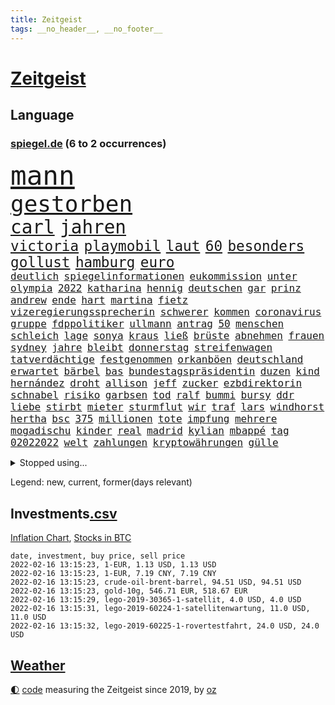 ```yaml
---
title: Zeitgeist
tags: __no_header__, __no_footer__
---
```


# [Zeitgeist](https://oliz.io/zeitgeist/)

## Language

<h3><a href="https://www.spiegel.de" target="_blank">spiegel.de</a> (6 to 2 occurrences)</h3>
<p style="font-family:monospace">
<span style="font-size:32pt"><a href="news_links.html#mann" class="current">mann</a></span>
<br>
<span style="font-size:27pt"><a href="news_links.html#gestorben" class="current">gestorben</a></span>
<br>
<span style="font-size:22pt"><a href="news_links.html#carl" class="new">carl</a></span>
<span style="font-size:22pt"><a href="news_links.html#jahren" class="current">jahren</a></span>
<br>
<span style="font-size:17pt"><a href="news_links.html#victoria" class="new">victoria</a></span>
<span style="font-size:17pt"><a href="news_links.html#playmobil" class="new">playmobil</a></span>
<span style="font-size:17pt"><a href="news_links.html#laut" class="current">laut</a></span>
<span style="font-size:17pt"><a href="news_links.html#60" class="current">60</a></span>
<span style="font-size:17pt"><a href="news_links.html#besonders" class="current">besonders</a></span>
<span style="font-size:17pt"><a href="news_links.html#gollust" class="new">gollust</a></span>
<span style="font-size:17pt"><a href="news_links.html#hamburg" class="current">hamburg</a></span>
<span style="font-size:17pt"><a href="news_links.html#euro" class="current">euro</a></span>
<br>
<span style="font-size:12pt"><a href="news_links.html#deutlich" class="current">deutlich</a></span>
<span style="font-size:12pt"><a href="news_links.html#spiegelinformationen" class="current">spiegelinformationen</a></span>
<span style="font-size:12pt"><a href="news_links.html#eukommission" class="current">eukommission</a></span>
<span style="font-size:12pt"><a href="news_links.html#unter" class="current">unter</a></span>
<span style="font-size:12pt"><a href="news_links.html#olympia" class="current">olympia</a></span>
<span style="font-size:12pt"><a href="news_links.html#2022" class="current">2022</a></span>
<span style="font-size:12pt"><a href="news_links.html#katharina" class="current">katharina</a></span>
<span style="font-size:12pt"><a href="news_links.html#hennig" class="current">hennig</a></span>
<span style="font-size:12pt"><a href="news_links.html#deutschen" class="current">deutschen</a></span>
<span style="font-size:12pt"><a href="news_links.html#gar" class="current">gar</a></span>
<span style="font-size:12pt"><a href="news_links.html#prinz" class="current">prinz</a></span>
<span style="font-size:12pt"><a href="news_links.html#andrew" class="current">andrew</a></span>
<span style="font-size:12pt"><a href="news_links.html#ende" class="current">ende</a></span>
<span style="font-size:12pt"><a href="news_links.html#hart" class="current">hart</a></span>
<span style="font-size:12pt"><a href="news_links.html#martina" class="current">martina</a></span>
<span style="font-size:12pt"><a href="news_links.html#fietz" class="new">fietz</a></span>
<span style="font-size:12pt"><a href="news_links.html#vizeregierungssprecherin" class="new">vizeregierungssprecherin</a></span>
<span style="font-size:12pt"><a href="news_links.html#schwerer" class="current">schwerer</a></span>
<span style="font-size:12pt"><a href="news_links.html#kommen" class="current">kommen</a></span>
<span style="font-size:12pt"><a href="news_links.html#coronavirus" class="current">coronavirus</a></span>
<span style="font-size:12pt"><a href="news_links.html#gruppe" class="current">gruppe</a></span>
<span style="font-size:12pt"><a href="news_links.html#fdppolitiker" class="current">fdppolitiker</a></span>
<span style="font-size:12pt"><a href="news_links.html#ullmann" class="current">ullmann</a></span>
<span style="font-size:12pt"><a href="news_links.html#antrag" class="current">antrag</a></span>
<span style="font-size:12pt"><a href="news_links.html#50" class="current">50</a></span>
<span style="font-size:12pt"><a href="news_links.html#menschen" class="current">menschen</a></span>
<span style="font-size:12pt"><a href="news_links.html#schleich" class="new">schleich</a></span>
<span style="font-size:12pt"><a href="news_links.html#lage" class="current">lage</a></span>
<span style="font-size:12pt"><a href="news_links.html#sonya" class="new">sonya</a></span>
<span style="font-size:12pt"><a href="news_links.html#kraus" class="new">kraus</a></span>
<span style="font-size:12pt"><a href="news_links.html#ließ" class="current">ließ</a></span>
<span style="font-size:12pt"><a href="news_links.html#brüste" class="new">brüste</a></span>
<span style="font-size:12pt"><a href="news_links.html#abnehmen" class="current">abnehmen</a></span>
<span style="font-size:12pt"><a href="news_links.html#frauen" class="current">frauen</a></span>
<span style="font-size:12pt"><a href="news_links.html#sydney" class="current">sydney</a></span>
<span style="font-size:12pt"><a href="news_links.html#jahre" class="current">jahre</a></span>
<span style="font-size:12pt"><a href="news_links.html#bleibt" class="current">bleibt</a></span>
<span style="font-size:12pt"><a href="news_links.html#donnerstag" class="current">donnerstag</a></span>
<span style="font-size:12pt"><a href="news_links.html#streifenwagen" class="current">streifenwagen</a></span>
<span style="font-size:12pt"><a href="news_links.html#tatverdächtige" class="current">tatverdächtige</a></span>
<span style="font-size:12pt"><a href="news_links.html#festgenommen" class="current">festgenommen</a></span>
<span style="font-size:12pt"><a href="news_links.html#orkanböen" class="current">orkanböen</a></span>
<span style="font-size:12pt"><a href="news_links.html#deutschland" class="current">deutschland</a></span>
<span style="font-size:12pt"><a href="news_links.html#erwartet" class="current">erwartet</a></span>
<span style="font-size:12pt"><a href="news_links.html#bärbel" class="current">bärbel</a></span>
<span style="font-size:12pt"><a href="news_links.html#bas" class="current">bas</a></span>
<span style="font-size:12pt"><a href="news_links.html#bundestagspräsidentin" class="current">bundestagspräsidentin</a></span>
<span style="font-size:12pt"><a href="news_links.html#duzen" class="new">duzen</a></span>
<span style="font-size:12pt"><a href="news_links.html#kind" class="current">kind</a></span>
<span style="font-size:12pt"><a href="news_links.html#hernández" class="new">hernández</a></span>
<span style="font-size:12pt"><a href="news_links.html#droht" class="current">droht</a></span>
<span style="font-size:12pt"><a href="news_links.html#allison" class="new">allison</a></span>
<span style="font-size:12pt"><a href="news_links.html#jeff" class="current">jeff</a></span>
<span style="font-size:12pt"><a href="news_links.html#zucker" class="current">zucker</a></span>
<span style="font-size:12pt"><a href="news_links.html#ezbdirektorin" class="new">ezbdirektorin</a></span>
<span style="font-size:12pt"><a href="news_links.html#schnabel" class="new">schnabel</a></span>
<span style="font-size:12pt"><a href="news_links.html#risiko" class="current">risiko</a></span>
<span style="font-size:12pt"><a href="news_links.html#garbsen" class="new">garbsen</a></span>
<span style="font-size:12pt"><a href="news_links.html#tod" class="current">tod</a></span>
<span style="font-size:12pt"><a href="news_links.html#ralf" class="current">ralf</a></span>
<span style="font-size:12pt"><a href="news_links.html#bummi" class="new">bummi</a></span>
<span style="font-size:12pt"><a href="news_links.html#bursy" class="new">bursy</a></span>
<span style="font-size:12pt"><a href="news_links.html#ddr" class="current">ddr</a></span>
<span style="font-size:12pt"><a href="news_links.html#liebe" class="current">liebe</a></span>
<span style="font-size:12pt"><a href="news_links.html#stirbt" class="current">stirbt</a></span>
<span style="font-size:12pt"><a href="news_links.html#mieter" class="current">mieter</a></span>
<span style="font-size:12pt"><a href="news_links.html#sturmflut" class="current">sturmflut</a></span>
<span style="font-size:12pt"><a href="news_links.html#wir" class="current">wir</a></span>
<span style="font-size:12pt"><a href="news_links.html#traf" class="current">traf</a></span>
<span style="font-size:12pt"><a href="news_links.html#lars" class="current">lars</a></span>
<span style="font-size:12pt"><a href="news_links.html#windhorst" class="new">windhorst</a></span>
<span style="font-size:12pt"><a href="news_links.html#hertha" class="current">hertha</a></span>
<span style="font-size:12pt"><a href="news_links.html#bsc" class="current">bsc</a></span>
<span style="font-size:12pt"><a href="news_links.html#375" class="new">375</a></span>
<span style="font-size:12pt"><a href="news_links.html#millionen" class="current">millionen</a></span>
<span style="font-size:12pt"><a href="news_links.html#tote" class="current">tote</a></span>
<span style="font-size:12pt"><a href="news_links.html#impfung" class="current">impfung</a></span>
<span style="font-size:12pt"><a href="news_links.html#mehrere" class="current">mehrere</a></span>
<span style="font-size:12pt"><a href="news_links.html#mogadischu" class="current">mogadischu</a></span>
<span style="font-size:12pt"><a href="news_links.html#kinder" class="current">kinder</a></span>
<span style="font-size:12pt"><a href="news_links.html#real" class="current">real</a></span>
<span style="font-size:12pt"><a href="news_links.html#madrid" class="current">madrid</a></span>
<span style="font-size:12pt"><a href="news_links.html#kylian" class="current">kylian</a></span>
<span style="font-size:12pt"><a href="news_links.html#mbappé" class="current">mbappé</a></span>
<span style="font-size:12pt"><a href="news_links.html#tag" class="current">tag</a></span>
<span style="font-size:12pt"><a href="news_links.html#02022022" class="new">02022022</a></span>
<span style="font-size:12pt"><a href="news_links.html#welt" class="current">welt</a></span>
<span style="font-size:12pt"><a href="news_links.html#zahlungen" class="current">zahlungen</a></span>
<span style="font-size:12pt"><a href="news_links.html#kryptowährungen" class="current">kryptowährungen</a></span>
<span style="font-size:12pt"><a href="news_links.html#gülle" class="current">gülle</a></span>
</p>
<details>
<summary>Stopped using...</summary>
<p class="former" style="font-size:12pt">
einiges(483) chelsea(482) positionen(482) unentschieden(482) versorgt(481) zeugen(481) arbeitsplatz(480) behandelt(480) dienen(480) düsseldorf(480) version(480) erinnerungen(479) franziska(479) löhne(479) name(479) sarscov2(479) wütet(479) zentrale(479) 2024(478) alex(478) bundestags(478) christopher(478) empfehlungen(478) gestoßen(478) hervor(478) rettet(478) september(478) coronaimpfstoff(477) demokraten(477) eintracht(477) extreme(477) geflüchteten(477) geholt(477) gestohlen(477) hinaus(477) lustig(477) machtkampf(477) magdeburg(477) manipuliert(477) private(477) radikal(477) summe(477) verstößen(477) williams(477) wirecard(477) woran(477) zugunsten(477) alkohol(476) bewaffnete(476) coronawelle(476) dahin(476) erteilt(476) höchststand(476) libanon(476) material(476) mächtige(476) obama(476) scheinen(476) schrieb(476) ton(476) umstrittener(476) untersuchungsausschuss(476) veränderte(476) 2016(475) aktuell(475) auskommen(475) beschreibt(475) eustaaten(475) evakuiert(475) gefährden(475) hubschrauber(475) identifiziert(475) lautet(475) locker(475) namens(475) nürnberg(475) passanten(475) rassistisch(475) remis(475) schwarzer(475) sicherheitskräfte(475) verärgert(475) 29(474) deutlichen(474) dinge(474) höchst(474) million(474) nahverkehr(474) pakistan(474) schatten(474) sechsten(474) telekom(474) trennen(474) ausgleich(473) bar(473) becker(473) bundespolizei(473) deutlicher(473) entdeckte(473) fund(473) jahrhundert(473) lebenslanger(473) leere(473) rechtliche(473) still(473) wales(473) ärzten(473) österreichische(473) abenteuer(472) fauci(472) gesundheitlichen(472) kommission(472) kritiker(472) netanyahu(472) recherchen(472) schriftstellerin(472) schwester(472) seltenen(472) trainiert(472) antarktis(471) atem(471) b(471) badenwürttembergs(471) bedarf(471) besitzer(471) demonstrationen(471) erheben(471) gutes(471) höheren(471) liege(471) rutschen(471) usschauspieler(471) versteckt(471) bestimmt(470) bmw(470) bremer(470) elektroauto(470) froh(470) langen(470) stefan(470) sven(470) ausschuss(469) branchen(469) dominiert(469) franzosen(469) kieler(469) saarland(469) schwindet(469) umweltministerin(469) beschluss(468) ermordeten(468) erschweren(468) herzogin(468) mangelt(468) nicola(468) optimistisch(468) 16jährigen(467) flüchtlingen(467) gewinner(467) kryptowährung(467) park(467) potsdam(467) siegen(467) verdächtigt(467) zweimal(467) format(466) kanzleramt(466) quote(466) unterschiedlich(466) dominanz(465) dramatische(465) erkenntnisse(465) gekauft(465) spekuliert(465) vakzine(465) zigaretten(465) behandeln(464) beiträge(464) berühmte(464) bgh(464) endgültig(464) hotels(464) polnische(464) r(464) umweltschutz(464) amtsgericht(463) distanziert(463) durften(463) ehepaar(463) ordnung(463) alarmiert(462) eben(462) privat(462) verteidigen(462) dänischen(461) gemein(461) halb(461) kehrte(461) aufbauen(460) drastische(460) erderwärmung(459) größeren(459) angeklagten(458) begriff(458) erwachsenen(458) politikerin(458) volle(458) garten(457) ringen(457) wirtschaftswachstum(457) überleben(457) auktion(456) coronaschutz(456) ehe(456) produkte(456) verfehlt(456) bundesgerichtshof(455) eklat(455) familienberater(455) tiefen(455) verfassungswidrig(455) überschwemmungen(455) eingreifen(454) rechtzeitig(454) begangen(452) golden(452) kate(452) konsum(452) letztes(452) tennisprofi(452) beschlagnahmt(451) fernsehen(451) französischer(451) registrieren(451) umfragewerte(451) erdbeben(450) rose(450) verfolger(449) dreieinhalb(448) folter(448) rasen(448) wrack(448) general(447) krisen(447) karten(445) wirksamkeit(444) herausfinden(442) minderjährigen(442) akten(441) fußballem(441) schützt(440) vertagt(440) 91(439) gewarnt(439) gerieten(438) rutschte(437) türen(437) unterbrochen(437) dramatischen(436) identität(435) kongress(435) erforscht(434) erhöhung(433) sophie(432) lebensgefährlich(431) schmerz(431) normalerweise(426) karlsruhe(423) anderswo(422) held(422) missbrauchs(422) existenz(421) kenia(421) eingeräumt(420) gewusst(420) strukturen(420) service(419) tragischen(419) farbe(415) impfzentrum(414) aggressiv(412) übergriffen(412) taxifahrer(411) boomt(410) ausweg(407) 13jährige(406) hinterbliebene(406) helmut(405) ärgern(405) explodiert(401) rüstet(401) solches(401) abhilfe(398) interviews(398) sachen(397) befunden(395) katzen(394) 150000(393) ehrt(393) uskapitol(389) lieferketten(381) höheres(376) glasgow(374) schwangerschaftsabbrüche(374) sehe(373) windows(372) bestens(370) klettert(368) schiebt(363) nachbarland(362) luxemburg(359) abreise(356) ostdeutsche(356) extremwetter(350) potenziell(350) stromnetz(346) fahrbahn(343) haiti(342) zusammenbruch(338) benannt(337) beunruhigt(336) neuanfang(332) unverständnis(322) holten(321) strebt(320) drohschreiben(316) freizugeben(316) kündigungen(314) stadien(314) adams(313) szenarien(313) einstecken(312) elfjährigen(311) immunisiert(308) bildzeitung(306) fraktionen(306) beerben(301) dementieren(301) bemühen(299) übrig(292) entmachtete(285) mindeststeuer(283) wüste(282) werte(280) pflegen(278) sat1(278) geschleudert(271) 2013(264) todesfall(264) vize(264) großkonzerne(261) millionensumme(261) lobbyisten(258) geknackt(257) hofmann(257) beispiellose(256) set(256) 83(249) 25jährige(247) laster(246) baum(245) forscherin(241) gezählt(240) meilenstein(240) serbien(239) vorgang(239) eingeholt(237) laune(236) geflüchteter(235) individuelle(233) sudan(232) osaka(231) tenniswelt(229) banden(227) tricks(227) fehle(226) weigerte(226) fünfjähriger(224) hit(224) knochen(224) sechzigerjahre(221) deltavariante(220) straftat(217) unseres(217) vodafone(217) weltall(217) auswärtige(214) füllen(213) rechtswidrig(213) differenzen(212) truppe(212) abgerufen(211) beteuert(211) hildesheim(211) brannte(210) coronafall(210) terroranschlag(210) entstehung(209) strikt(208) hollywoodstar(207) absolviert(206) überlegt(205) unterrichten(204) aufgeflogen(203) mo(203) 160(202) europol(202) gerichtlich(202) britisches(200) floh(200) sprunghaft(199) furcht(198) aufbau(197) fläche(197) ansteckung(196) eröffnen(195) legten(195) glückliche(194) kleinkinder(194) belästigungen(193) blind(192) wehen(192) übte(192) medizinischer(191) roter(191) sperrung(191) konzentriert(190) 2007(189) voelchert(189) spende(188) vollständige(188) kosovo(186) bedankt(185) dankte(185) wiegt(185) andorra(183) fossilen(183) nähert(183) leser(182) aushalten(181) geklettert(181) crown(180) flutkatastrophe(180) installiert(180) lieferengpässen(180) beliebte(179) buchen(177) zehnte(177) klassischen(176) websites(175) norweger(174) debattieren(173) japans(173) killer(173) kohl(173) angegangen(172) weidmann(172) netzwerke(171) verkehrt(170) beschimpfungen(169) abitur(168) härteres(168) supermärkte(168) nachspielzeit(167) pferde(167) ächzt(167) ali(166) marsalek(166) rückkehrer(166) strafmaß(166) dämpfen(165) films(165) genervt(164) herauskommen(163) magischen(163) pandazwillinge(163) sechste(163) damaskus(162) erkunden(162) jahrzehnt(162) schwach(162) analysten(161) binden(161) kundschaft(161) 1999(160) demokrat(160) zeichnen(160) hansjoachim(159) zivile(159) fünfkampf(158) schleu(158) 'ndrangheta(157) angestellt(157) gültig(157) senator(157) 190(156) bedrohen(156) regierte(156) drauf(155) gegensteuern(155) unglücks(155) verkehrsministerium(155) gedränge(154) scholz'(154) asteroid(152) bombe(152) ergeht(152) gewidmet(152) häfen(152) überschreiten(152) landwirte(151) groningen(150) löscht(150) exmann(149) tankstellen(149) 05(148) spaziergang(148) alias(147) büchern(147) gebrannt(147) grünenfraktionschefin(147) unterschiedlicher(147) emirat(146) krankenwagen(144) optimismus(144) gerichtsentscheidung(143) gehälter(142) neuesten(142) verletzten(142) ausreisen(141) holstein(141) rolling(140) stones(140) gadgets(139) harris(139) kamala(139) spektakulärer(139) milch(138) gesetzesänderung(137) gewandt(137) lutz(137) reisten(136) staatsanwalt(136) linkenpolitikerin(135) positionieren(135) verschwörungstheoretiker(135) teamkollege(134) pazifik(133) regale(133) teilzunehmen(133) wachsende(133) gehirn(132) krieger(132) usstadt(132) vizepräsident(132) knapper(131) lösungen(131) sportstars(129) covidpatienten(128) uli(128) versetzt(128) basis(127) charly(127) lotto(127) boss(126) eindringlich(126) statistische(126) terodde(126) holmes(125) obst(125) authentisch(124) breuer(124) mobilitätswende(124) pakete(124) verkehrsbetriebe(124) vorfeld(124) absicht(123) arktis(123) befragen(123) renten(123) freiem(122) industriestaaten(122) kapazitäten(122) michail(122) ausgetauscht(120) floyd(120) schwedens(120) bedrängnis(119) hübner(119) kommissionschefin(119) 1991(118) filtern(118) gestiegener(118) bekräftigt(117) durchgreifen(117) rechtsradikale(117) australiens(116) annulliert(115) ehrung(114) ole(114) prosieben(114) ableger(113) bewahrte(113) distanzunterricht(113) drohnenangriff(113) chancenlos(112) leiterin(112) torlos(112) sonntagmorgen(111) aussichten(110) nrwregierungschef(110) 53jährigen(109) beider(109) beratungen(109) hitzewellen(109) erdgas(108) gaspreise(108) lava(108) profifußball(108) ausbauen(107) faszinierend(107) mailänder(107) 007(106) gedrängt(106) mannschaften(106) pence(106) aue(105) brandt(105) erzgebirge(105) korruptionsverdacht(105) raketenabwehr(105) deutschlandweit(104) entzweit(104) klischees(104) kurioses(104) morde(104) wohnraum(104) 135(103) verläufe(103) bernard(102) erasmus(102) stattgefunden(102) fügen(101) pr(101) vermutete(101) erwerb(100) grundlegende(100) halbes(100) sara(100) zähem(100) atp(99) isoliert(99) komplette(98) neonazi(98) plastikmüll(97) wirksam(97) wirtschafts(97) einander(96) 1970(95) andrang(95) sterne(95) knall(94) milan(94) waffenlager(94) ansagen(93) überlastung(93) einzelhändler(92) bereichen(91) namibia(91) artensterben(90) bayernprofi(90) bedingung(90) blamiert(90) bremens(90) gewinnerinnen(90) michaela(90) penthouse(90) 35jährige(89) asteroiden(89) ausweisung(89) dieselbe(89) haftanstalt(89) kostüm(89) südamerikanischen(89) süßem(89) verbraucherinnen(89) beliebt(88) davis(88) exkollegen(88) unbekannter(88) verglichen(88) betrüger(87) chefposten(87) erfanden(87) erfurt(87) exuspräsident(87) gehege(87) komplizierter(87) kämen(87) terrorakt(87) vorwand(87) zoos(87) chronisch(86) dampf(86) patientin(86) tagung(86) causa(85) feldern(85) konzerten(85) mathematik(85) pflegebedürftige(85) schuhmacher(85) vielfältig(85) ablenken(84) alec(84) autorinnen(84) baldwin(84) bremsweg(84) bundesligapartie(84) dieselpreis(84) klimaschutzziele(84) qanon(84) rausschmiss(84) verhandler(84) bescherte(83) bundesbankpräsident(83) diente(83) füllkrug(83) joel(83) legendäre(83) niclas(83) rust(83) todeszahlen(83) tötungsdelikts(83) zugeständnisse(83) abfertigung(82) cheftrainer(82) konzentration(82) masked(82) methode(82) verwundert(82) wahrgenommen(82) fasziniert(81) reporterin(81) fe(80) landminen(80) lockt(80) ran(80) raumschiff(80) unterhändler(80) versuche(80) einzelner(79) löchern(79) niedrige(79) oberlinhaus(79) spaghetti(79) uniklinik(79) andernorts(78) berücksichtigen(78) bevorstehenden(78) regierungswechsel(78) rührung(78) altersgruppen(77) dienstleister(77) direktmandate(77) strahlkraft(77) wärme(77) bestehende(76) hyundai(76) michel(76) organ(76) satiriker(76) ubahn(76) usrapper(76) wach(76) christiane(75) eauto(75) eumitgliedstaaten(75) flitzer(75) kuss(75) maya(75) oklahoma(75) untergetaucht(75) vorbereitungen(75) 71jährigen(74) backen(74) befreite(74) bemerkenswerten(74) cavallo(74) defekt(74) josh(74) nhl(74) spiegelredaktion(74) zusicherung(74) hotspur(73) tobias(73) tottenham(73) nutzung(72) pöbeleien(72) ryanair(72) ungestört(72) wirtschaftsmetropole(72) kranker(71) lampen(71) übungen(71) annullierung(70) forschungsinstitut(70) korrekt(70) paparazzi(70) qualität(70) schier(70) unserem(70) welten(70) cduvorstand(69) diw(69) milliardenskandal(69) turbulenten(69) cottbus(68) globaler(68) millionensummen(68) weihnachtsfeier(68) ärzteverband(68) dunkeln(67) vorkehrungen(67) klimazielen(66) mülltonnen(66) pfeift(66) rekordwerte(66) 27jähriger(65) arbeitsplätze(65) dient(65) galápagosinseln(65) lucky(65) sympathisanten(65) erlaubte(64) kantersieg(64) musikfestival(64) robben(64) songtexte(64) tradition(64) betriebsrats(63) bundesfinanzminister(63) gelbe(63) gewaltsamen(63) haag(63) ketten(63) moderiert(63) tierwohl(63) ac(62) begehen(62) belastungsgrenze(62) bvg(62) gesicherte(62) marode(62) ratspräsident(62) schärfere(62) treibstoffpreise(62) versteht(62) bundesministerien(61) neige(61) rezepten(61) cessna(60) kopfschmuck(60) mischt(60) niederschläge(60) weihnachtsfeiern(60) coronafallzahlen(59) felswand(59) flutwellen(59) geldregen(59) getreide(59) revanche(59) saarländischen(59) verbracht(59) bowie(58) brainard(58) lael(58) ungültig(58) auszuhalten(57) ganzes(57) 2gplusregel(56) arbeitswelt(56) auseinandersetzungen(56) bewirken(56) globe(56) kollidierte(56) krankenversicherungen(56) sap(56) touristinnen(56) übergibt(56) 18000(55) fdpabgeordneter(55) konsumgüter(55) nagel(55) vilnius(55) endlose(54) hochwassers(54) kurzarbeitergeld(54) milieus(54) truppenbewegungen(54) zustande(54) impfskandal(53) impfskepsis(53) irrtum(53) klimaerwärmung(53) klimaschutzpaket(53) verunglückten(53) ausfuhr(52) fesseln(52) kommunistischen(52) käme(52) abläufe(51) allgemeinen(51) größtes(51) haftbedingungen(51) kanal(51) nichten(51) venus(51) erfahrungsbericht(50) temperaturen(50) wirte(50) dreifach(49) entspannten(49) fliegenden(49) impfkritischen(49) krebserregend(49) omikronpatienten(49) rollsroyce(49) weihnachtsferien(49) arbeitsminister(48) finanzschwachen(48) gründete(48) juraprofessor(48) kalb(48) magnus(48) pfosten(48) sodass(48) winterurlaub(48) mutante(47) pazifikstaat(47) silvesternacht(47) 51(46) allgemeinmediziner(46) ausgebaut(46) einbau(46) magen(46) rydzek(46) 33jährigen(45) beanstandet(45) kollektionen(45) kopfhörer(45) lästerte(45) rangliste(45) tauschten(45) vorsorglich(45) blinding(44) brennt(44) cdugeneralsekretär(44) hakenkreuzfahne(44) lehrt(44) lights(44) polizeiruffolge(44) side(44) skigebiet(44) story(44) triage(44) vermehren(44) weeknd(44) ausbruchs(43) besorgniserregende(43) geheimdienst(43) koordinieren(43) bundesbildungsministerin(42) königsblauen(42) ligapartie(42) nordische(42) nszeit(42) olympianorm(42) brantner(41) energieversorgung(41) hose(41) vincent(41) ameisen(40) bremsmanöver(40) dhbauswahl(40) einzig(40) englisches(40) zwölfjährigen(40) düsteres(39) leichtes(39) miliz(39) vetternwirtschaft(39) hassobjekt(38) kipping(38) sozialsenatorin(38) träumer(38) frühe(37) kuriosen(37) pandemiebedingter(37) 1984(36) augsburgs(36) durchgang(36) einfuhr(36) gemütlich(36) leiser(36) umgestaltet(36) überlebenskampf(36) amtsgeschäfte(35) genutzte(35) gottesdienst(35) handball(35) prangern(35) rechner(35) verfilmt(35) versuchtem(35) bauer(34) canberra(34) deuten(34) entbunden(34) gerard(34) gespenst(34) haßelmann(34) mittelfeld(34) parlamentarische(34) xinjiang(34) ziehung(34) impfskeptikern(33) inventur(33) spanischer(33) uniklinikum(33) verschleppung(33) zurückdrängen(33) alpenländer(32) fördern(32) muhammad(32) unendlichen(32) unterwandert(32) watzke(32) winterurlauber(32) astronom(31) australischer(31) bewacht(31) geiseln(31) gerammt(31) indikator(31) inspiriert(31) mitfahrer(31) organisiert(31) schnellt(31) schulleiter(31) treffern(31) überraschen(31) bosse(30) fdpabgeordnete(30) prüfer(30) rammte(30) reichsbürger(30) stabilität(30) wiederhergestellt(30) flügel(29) nature(29) privileg(29) rosafarbenen(29) rückwirkende(29) skiklassiker(29) spiderman(29) weihnachtszeit(29) globes(28) heikel(28) hochhauses(28) obdachlos(28) rückrundenstart(28) supermärkten(28) widerrufen(28) antrittsrede(27) autobahngesellschaft(27) ersatzbank(27) führungsstil(27) milder(27) selbstständig(27) verlorenes(27) wackelt(27) balkan(26) bundestagsfraktionen(26) busse(26) quälen(26) schied(26) stararchitekt(26) tampa(26) bezahlte(25) energieversorger(25) infektionswelle(25) influencerin(25) louvre(25) spitzenbeamte(25) ställen(25) zusammengezogen(25) coronademos(24) eröffnungsbilanz(24) gartenparty(24) sanitäter(24) schikanen(24) schlüssel(24) klischee(23) parteizentrale(23) spaziergänge(23) steuererklärungen(23) hochrisikogebiete(22) hüpfburg(22) mcconnell(22) mitch(22) psychologin(22) riskanten(22) tvbericht(22) a4(21) beweis(21) familienmitglied(21) konservativer(21) mitfavorit(21) palast(21) parteiübergreifend(21) spektakel(21) telefónica(21) ansprüche(20) aufschub(20) bahnsteig(20) beherrscht(20) beschweren(20) dom(20) inklusion(20) kreuzfahrt(20) köstlichen(20) patriots(20) unwissenheit(20) weihnachtsinsel(20) zweites(20) 82(19) abfahrtsrennen(19) abgewälzt(19) abhalten(19) belastbar(19) fahrzeugen(19) galaxien(19) schulhof(19) vierschanzentournee(19) abwasser(18) blechschaden(18) dünnen(18) einbrecher(18) exsenator(18) instrument(18) normalen(18) schimpfen(18) wankt(18) weihnachtspause(18) aviv(17) fastfoodkette(17) linienbus(17) modebranche(17) rekordmenge(17) tel(17) blicke(16) geplatzt(16) gerichtlichen(16) kitz(16) leonardo(16) nachwuchsspieler(16) serienstar(16) zusammengefasst(16) allzu(15) dj(15) geputscht(15) gottesdienstes(15) horoskope(15) jacke(15) kaczyński(15) pischef(15) sowjetische(15) verlagern(15) elite(14) humanitären(14) liebte(14) nahostkonflikt(14) philippe(14) tierische(14) verkehrsbehinderungen(14) alpenland(13) betty(13) dicaprio(13) elisabeth(13) jahresauftakt(13) laser(13) pepi(13) perfekter(13) ricardo(13) sowjetstaaten(13) tannenbaum(13) auszeichnet(12) stürmte(12) tennisprofis(12) tennisstars(12) zerfallen(12) angeschossen(11) erreichten(11) gewünscht(11) haitianischen(11) jovenel(11) müllentsorgung(11) vorsätze(11)
</p>
</details>
<p>Legend: <span class="new">new</span>, <span class="current">current</span>, <span class="former">former(days relevant)</span></p>

## Investments[.csv](investments.csv)

[Inflation Chart](https://inflationchart.com),
[Stocks in BTC](https://stonksinbtc.xyz/)

```
date, investment, buy price, sell price
2022-02-16 13:15:23, 1-EUR, 1.13 USD, 1.13 USD
2022-02-16 13:15:23, 1-EUR, 7.19 CNY, 7.19 CNY
2022-02-16 13:15:23, crude-oil-brent-barrel, 94.51 USD, 94.51 USD
2022-02-16 13:15:23, gold-10g, 546.71 EUR, 518.67 EUR
2022-02-16 13:15:29, lego-2019-30365-1-satellit, 4.0 USD, 4.0 USD
2022-02-16 13:15:31, lego-2019-60224-1-satellitenwartung, 11.0 USD, 11.0 USD
2022-02-16 13:15:32, lego-2019-60225-1-rovertestfahrt, 24.0 USD, 24.0 USD
```

## [Weather](weather.html)

<footer>
<a href="javascript:toggleTheme()" class="nav">🌓</a>
<a href="https://github.com/ooz/zeitgeist">code</a> measuring the Zeitgeist since 2019, by <a href="https://oliz.io">oz</a>
</footer>
